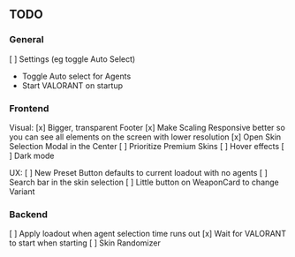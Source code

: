 ## TODO

### General

[ ] Settings (eg toggle Auto Select)
- Toggle Auto select for Agents
- Start VALORANT on startup

### Frontend

Visual:
[x] Bigger, transparent Footer
[x] Make Scaling Responsive better so you can see all elements on the screen with lower resolution
[x] Open Skin Selection Modal in the Center
[ ] Prioritize Premium Skins
[ ] Hover effects
[ ] Dark mode

UX:
[ ] New Preset Button defaults to current loadout with no agents
[ ] Search bar in the skin selection
[ ] Little button on WeaponCard to change Variant

### Backend

[ ] Apply loadout when agent selection time runs out
[x] Wait for VALORANT to start when starting 
[ ] Skin Randomizer
